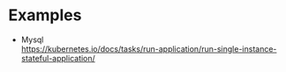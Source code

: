 # Examples
* Mysql\
https://kubernetes.io/docs/tasks/run-application/run-single-instance-stateful-application/
